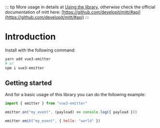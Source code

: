 ::: tip
More usage in details at [Using the library](/guide/usage.md), otherwise check the official documentation of mitt here: [https://github.com/developit/mitt/#api](https://github.com/developit/mitt/#api)
:::

# Introduction

Install with the following command:

```sh
yarn add vue3-emitter
# or
npm i vue3-emitter
```

## Getting started

And for a basic usage of this library you can do the following example:

```js
import { emitter } from "vue3-emitter"

emitter.on("my_event", (payload) => console.log({ payload }))

emitter.emit("my_event", { hello: "world" })
```

